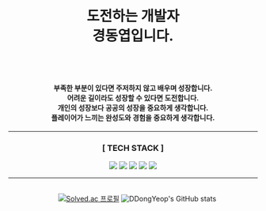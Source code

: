 <div align="center">
 
# <center>**도전하는** 개발자</br>경동엽입니다.</br>ㅤ</center>
#### <center></br>부족한 부분이 있다면 주저하지 않고 배우며 성장합니다.</br>어려운 길이라도 성장할 수 있다면 도전합니다.</br>개인의 성장보다 공공의 성장을 중요하게 생각합니다.</br>플레이어가 느끼는 완성도와 경험을 중요하게 생각합니다.</center>

***
### <center>[ TECH STACK ]</center>
<p align="center">
 <img src="https://img.shields.io/badge/-Unity-black?logo=Unity&logoColor=white">
 <img src="https://img.shields.io/badge/-C%23-512BD4?logo=csharp&logoColor=white">
 <img src="https://img.shields.io/badge/C++-00599C?style=badge&logo=Cplusplus&logoColor=white">
 <img src="https://img.shields.io/badge/-Git-red?logo=git&logoColor=white">
 <img src="https://img.shields.io/badge/-GitHub-black?logo=github&logoColor=white">
</p>

***



</br>ㅤ
</a>
[![Solved.ac 프로필](http://mazassumnida.wtf/api/v2/generate_badge?boj=ddongyeop0129)](https://solved.ac/ddongyeop0129)
![DDongYeop's GitHub stats](https://github-readme-stats.vercel.app/api?username=DDongYeop&show_icons=true&theme=dracula)

<div align="center">
